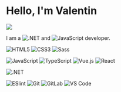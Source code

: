 # Hello, I'm Valentin

[![](https://img.shields.io/badge/-@xiaoluoboding-%23181717?style=flat-square&logo=github)](https://github.com/valentinDiogo)

I am a ![.NET](https://img.shields.io/badge/.NET-5C2D91?style=flat-square&logo=.net) and ![JavaScript](https://img.shields.io/badge/-JavaScript-%23F7DF1C?style=flat-square&logo=javascript&logoColor=000000&labelColor=%23F7DF1C&color=%23FFCE5A) developer.

![HTML5](https://img.shields.io/badge/-HTML5-%23E44D27?style=flat-square&logo=html5&logoColor=ffffff)
![CSS3](https://img.shields.io/badge/-CSS3-%231572B6?style=flat-square&logo=css3)
![Sass](https://img.shields.io/badge/-Sass-%23CC6699?style=flat-square&logo=sass&logoColor=ffffff)

![JavaScript](https://img.shields.io/badge/-JavaScript-%23F7DF1C?style=flat-square&logo=javascript)
![TypeScript](https://img.shields.io/badge/-TypeScript-007ACC?style=flat-square&logo=typescript)
![Vue.js](https://img.shields.io/badge/-Vue.js-%232c3e50?style=flat-square&logo=vuedotjs)
![React](https://img.shields.io/badge/-React-%23282C34?style=flat-square&logo=react)

![.NET](https://img.shields.io/badge/.NET-5C2D91?style=flat-square&logo=.net)

![ESlint](https://img.shields.io/badge/-ESLint-%234B32C3?style=flat-square&logo=eslint)
![Git](https://img.shields.io/badge/-Git-%23F05032?style=flat-square&logo=git&logoColor=%23ffffff)
![GitLab](https://img.shields.io/badge/-GitLab-FCA121?style=flat-square&logo=gitlab)
![VS Code](https://img.shields.io/badge/-VSCode-%23007ACC?style=flat-square&logo=visual-studio-code)

